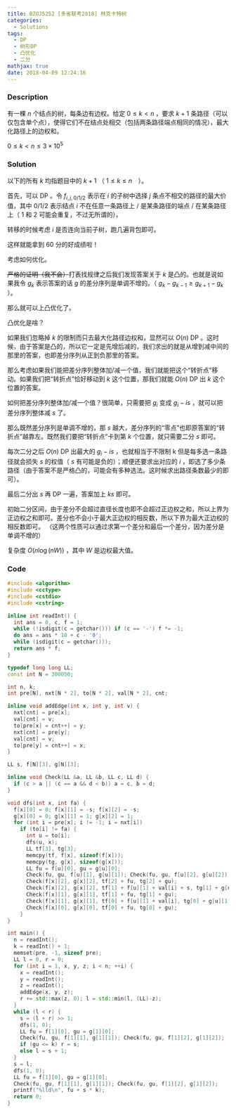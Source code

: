 ```yaml
---
title: BZOJ5252 [多省联考2018] 林克卡特树
categories:
  - Solutions
tags:
  - DP
  - 树形DP
  - 凸优化
  - 二分
mathjax: true
date: 2018-04-09 12:24:16
---
```


### Description

有一棵 $n$ 个结点的树，每条边有边权。给定 $0\leqslant k\lt n$ ，要求 $k+1$ 条路径（可以仅包含单个点），使得它们不在结点处相交（包括两条路径端点相同的情况），最大化路径上的边权和。

$0\leqslant k \lt n \leqslant 3\times10^5$

<!--more-->

### Solution

以下的所有 $k$ 均指题目中的 $k+1$ （ $1\leqslant k\leqslant n$　）。

首先，可以 DP 。令 $f_{i,j,0/1/2}$ 表示在 $i$ 的子树中选择 $j$ 条点不相交的路径的最大价值，其中 $0/1/2$ 表示结点 $i$ 不在任意一条路径上 / 是某条路径的端点 / 在某条路径上（ $1$ 和 $2$ 可能会重复，不过无所谓的）。

转移的时候考虑 $i$ 是否连向当前子树，跑几遍背包即可。

这样就能拿到 60 分的好成绩啦！

考虑如何优化。

~~严格的证明（我不会）~~打表找规律之后我们发现答案关于 $k$ 是凸的。也就是说如果我令 $g_k$ 表示答案的话 $g$ 的差分序列是单调不增的。（ $g_k-g_{k-1}\ge g_{k+1}-g_k$ ）。

那么就可以上凸优化了。

凸优化是啥？

如果我们忽略掉 $k$ 的限制而只去最大化路径边权和，显然可以 $O(n)$ DP 。这时候，由于答案是凸的，所以它一定是先增后减的，我们求出的就是从增到减中间的那里的答案，也即差分序列从正到负那里的答案。

那么考虑如果我们能把差分序列整体加/减一个值，我们就能把这个“转折点”移动。如果我们把“转折点”恰好移动到 $k$ 这个位置，那我们就能 $O(n)$ DP 出 $k$ 这个位置的答案。

如何把差分序列整体加/减一个值？很简单，只需要把 $g_i$ 变成 $g_i - is$ ，就可以把差分序列整体减 $s$ 了。

那么既然差分序列是单调不增的，那 $s$ 越大，差分序列的“零点”也即原答案的“转折点”越靠左。既然我们要把“转折点”卡到第 $k$ 个位置，就只需要二分 $s$ 即可。

每次二分之后 $O(n)$ DP 出最大的 $g_i - is$ ，也就相当于不限制 k 但是每多选一条路径就会损失 $s$ 的权值（ $s$ 有可能是负的）；顺便还要求出对应的 $i$ ，即选了多少条路径（由于答案不是严格凸的，可能会有多种选法。这时候求出路径条数最少的即可）。

最后二分出 $s$ 再 DP 一遍，答案加上 $ks$ 即可。

初始二分区间，由于差分不会超过直径长度也即不会超过正边权之和，所以上界为正边权之和即可。差分也不会小于最大正边权的相反数，所以下界为最大正边权的相反数即可。
（这两个性质可以通过求第一个差分和最后一个差分，因为差分是单调不增的）

复杂度 $O(n\log(nW))$ ，其中 $W$ 是边权最大值。

### Code

```cpp
#include <algorithm>
#include <cctype>
#include <cstdio>
#include <cstring>

inline int readInt() {
  int ans = 0, c, f = 1;
  while (!isdigit(c = getchar())) if (c == '-') f *= -1;
  do ans = ans * 10 + c - '0';
  while (isdigit(c = getchar()));
  return ans * f;
}

typedef long long LL;
const int N = 300050;

int n, k;
int pre[N], nxt[N * 2], to[N * 2], val[N * 2], cnt;

inline void addEdge(int x, int y, int v) {
  nxt[cnt] = pre[x];
  val[cnt] = v;
  to[pre[x] = cnt++] = y;
  nxt[cnt] = pre[y];
  val[cnt] = v;
  to[pre[y] = cnt++] = x;
}

LL s, f[N][3], g[N][3];

inline void Check(LL &a, LL &b, LL c, LL d) {
  if (c > a || (c == a && d < b)) a = c, b = d;
}

void dfs(int x, int fa) {
  f[x][0] = 0; f[x][1] = -s; f[x][2] = -s;
  g[x][0] = 0; g[x][1] = 1; g[x][2] = 1;
  for (int i = pre[x]; i != -1; i = nxt[i])
    if (to[i] != fa) {
      int u = to[i];
      dfs(u, x);
      LL tf[3], tg[3];
      memcpy(tf, f[x], sizeof(f[x]));
      memcpy(tg, g[x], sizeof(g[x]));
      LL fu = f[u][0], gu = g[u][0];
      Check(fu, gu, f[u][1], g[u][1]); Check(fu, gu, f[u][2], g[u][2]);
      Check(f[x][2], g[x][2], tf[2] + fu, tg[2] + gu);
      Check(f[x][2], g[x][2], tf[1] + f[u][1] + val[i] + s, tg[1] + g[u][1] - 1);
      Check(f[x][1], g[x][1], tf[1] + fu, tg[1] + gu);
      Check(f[x][1], g[x][1], tf[0] + f[u][1] + val[i], tg[0] + g[u][1]);
      Check(f[x][0], g[x][0], tf[0] + fu, tg[0] + gu);
    }
}

int main() {
  n = readInt();
  k = readInt() + 1;
  memset(pre, -1, sizeof pre);
  LL l = 0, r = 0;
  for (int i = 1, x, y, z; i < n; ++i) {
    x = readInt();
    y = readInt();
    z = readInt();
    addEdge(x, y, z);
    r += std::max(z, 0); l = std::min(l, (LL)-z);
  }
  while (l < r) {
    s = (l + r) >> 1;
    dfs(1, 0);
    LL fu = f[1][0], gu = g[1][0];
    Check(fu, gu, f[1][1], g[1][1]); Check(fu, gu, f[1][2], g[1][2]);
    if (gu <= k) r = s;
    else l = s + 1;
  }
  s = l;
  dfs(1, 0);
  LL fu = f[1][0], gu = g[1][0];
  Check(fu, gu, f[1][1], g[1][1]); Check(fu, gu, f[1][2], g[1][2]);
  printf("%lld\n", fu + s * k);
  return 0;
}
```
